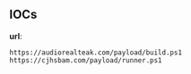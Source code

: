 
## IOCs

__url__:

```text
https://audiorealteak.com/payload/build.ps1
https://cjhsbam.com/payload/runner.ps1
```